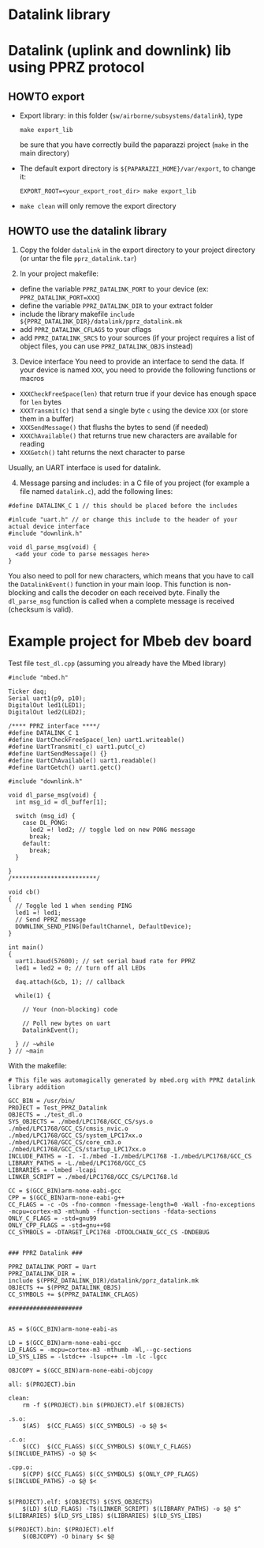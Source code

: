 # Datalink library

Datalink (uplink and downlink) lib using PPRZ protocol
======================================================

HOWTO export
------------

- Export library: in this folder (`sw/airborne/subsystems/datalink`), type
  ~~~
  make export_lib
  ~~~
  be sure that you have correctly build the paparazzi project (`make` in the main directory)

- The default export directory is `${PAPARAZZI_HOME}/var/export`, to change it:
  ~~~
  EXPORT_ROOT=<your_export_root_dir> make export_lib
  ~~~

- `make clean` will only remove the export directory

HOWTO use the datalink library
------------------------------

1. Copy the folder `datalink` in the export directory to your project directory (or untar the file `pprz_datalink.tar`)

2. In your project makefile:
  * define the variable `PPRZ_DATALINK_PORT` to your device (ex: `PPRZ_DATALINK_PORT=XXX`)
  * define the variable `PPRZ_DATALINK_DIR` to your extract folder
  * include the library makefile `include ${PPRZ_DATALINK_DIR}/datalink/pprz_datalink.mk`
  * add `PPRZ_DATALINK_CFLAGS` to your cflags
  * add `PPRZ_DATALINK_SRCS` to your sources (if your project requires a list of object files, you can use `PPRZ_DATALINK_OBJS` instead)

3. Device interface
  You need to provide an interface to send the data. If your device is named `XXX`, you need to provide the following functions or macros
  * `XXXCheckFreeSpace(len)` that return true if your device has enough space for `len` bytes
  * `XXXTransmit(c)` that send a single byte `c` using the device `XXX` (or store them in a buffer)
  * `XXXSendMessage()` that flushs the bytes to send (if needed)
  * `XXXChAvailable()` that returns true new characters are available for reading
  * `XXXGetch()` taht returns the next character to parse

  Usually, an UART interface is used for datalink.

4. Message parsing and includes:
  in a C file of you project (for example a file named `datalink.c`), add the following lines:
  ~~~{.c}
  #define DATALINK_C 1 // this should be placed before the includes

  #inlcude "uart.h" // or change this include to the header of your actual device interface
  #include "downlink.h"

  void dl_parse_msg(void) {
    <add your code to parse messages here>
  }
  ~~~
  You also need to poll for new characters, which means that you have to call the `DatalinkEvent()` function in your main loop.
  This function is non-blocking and calls the decoder on each received byte. Finally the `dl_parse_msg` function is called when a complete message is received (checksum is valid).

Example project for Mbeb dev board
==================================

Test file `test_dl.cpp` (assuming you already have the Mbed library)
~~~{.c}
#include "mbed.h"

Ticker daq;
Serial uart1(p9, p10);
DigitalOut led1(LED1);
DigitalOut led2(LED2);

/**** PPRZ interface ****/
#define DATALINK_C 1
#define UartCheckFreeSpace(_len) uart1.writeable()
#define UartTransmit(_c) uart1.putc(_c)
#define UartSendMessage() {}
#define UartChAvailable() uart1.readable()
#define UartGetch() uart1.getc()

#include "downlink.h"

void dl_parse_msg(void) {
  int msg_id = dl_buffer[1];

  switch (msg_id) {
    case DL_PONG:
      led2 =! led2; // toggle led on new PONG message
      break;
    default:
      break;
  }

}
/************************/

void cb()
{
  // Toggle led 1 when sending PING
  led1 =! led1;
  // Send PPRZ message
  DOWNLINK_SEND_PING(DefaultChannel, DefaultDevice);
}

int main()
{
  uart1.baud(57600); // set serial baud rate for PPRZ
  led1 = led2 = 0; // turn off all LEDs

  daq.attach(&cb, 1); // callback

  while(1) {

    // Your (non-blocking) code

    // Poll new bytes on uart
    DatalinkEvent();

  } // ~while
} // ~main
~~~

With the makefile:
~~~
# This file was automagically generated by mbed.org with PPRZ datalink library addition

GCC_BIN = /usr/bin/
PROJECT = Test_PPRZ_Datalink
OBJECTS = ./test_dl.o
SYS_OBJECTS = ./mbed/LPC1768/GCC_CS/sys.o ./mbed/LPC1768/GCC_CS/cmsis_nvic.o ./mbed/LPC1768/GCC_CS/system_LPC17xx.o ./mbed/LPC1768/GCC_CS/core_cm3.o ./mbed/LPC1768/GCC_CS/startup_LPC17xx.o
INCLUDE_PATHS = -I. -I./mbed -I./mbed/LPC1768 -I./mbed/LPC1768/GCC_CS
LIBRARY_PATHS = -L./mbed/LPC1768/GCC_CS
LIBRARIES = -lmbed -lcapi
LINKER_SCRIPT = ./mbed/LPC1768/GCC_CS/LPC1768.ld

CC = $(GCC_BIN)arm-none-eabi-gcc
CPP = $(GCC_BIN)arm-none-eabi-g++
CC_FLAGS = -c -Os -fno-common -fmessage-length=0 -Wall -fno-exceptions -mcpu=cortex-m3 -mthumb -ffunction-sections -fdata-sections
ONLY_C_FLAGS = -std=gnu99
ONLY_CPP_FLAGS = -std=gnu++98
CC_SYMBOLS = -DTARGET_LPC1768 -DTOOLCHAIN_GCC_CS -DNDEBUG


### PPRZ Datalink ###

PPRZ_DATALINK_PORT = Uart
PPRZ_DATALINK_DIR = .
include $(PPRZ_DATALINK_DIR)/datalink/pprz_datalink.mk
OBJECTS += $(PPRZ_DATALINK_OBJS)
CC_SYMBOLS += $(PPRZ_DATALINK_CFLAGS)

#####################


AS = $(GCC_BIN)arm-none-eabi-as

LD = $(GCC_BIN)arm-none-eabi-gcc
LD_FLAGS = -mcpu=cortex-m3 -mthumb -Wl,--gc-sections
LD_SYS_LIBS = -lstdc++ -lsupc++ -lm -lc -lgcc

OBJCOPY = $(GCC_BIN)arm-none-eabi-objcopy

all: $(PROJECT).bin

clean:
	rm -f $(PROJECT).bin $(PROJECT).elf $(OBJECTS)

.s.o:
	$(AS)  $(CC_FLAGS) $(CC_SYMBOLS) -o $@ $<

.c.o:
	$(CC)  $(CC_FLAGS) $(CC_SYMBOLS) $(ONLY_C_FLAGS)   $(INCLUDE_PATHS) -o $@ $<

.cpp.o:
	$(CPP) $(CC_FLAGS) $(CC_SYMBOLS) $(ONLY_CPP_FLAGS) $(INCLUDE_PATHS) -o $@ $<


$(PROJECT).elf: $(OBJECTS) $(SYS_OBJECTS)
	$(LD) $(LD_FLAGS) -T$(LINKER_SCRIPT) $(LIBRARY_PATHS) -o $@ $^ $(LIBRARIES) $(LD_SYS_LIBS) $(LIBRARIES) $(LD_SYS_LIBS)

$(PROJECT).bin: $(PROJECT).elf
	$(OBJCOPY) -O binary $< $@
~~~
